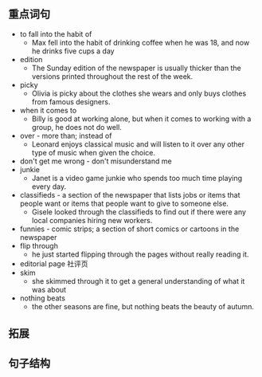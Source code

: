 ## 重点词句
- to fall into the habit of
	- Max fell into the habit of drinking coffee when he was 18, and now he drinks five cups a day
- edition
	- The Sunday edition of the newspaper is usually thicker than the versions printed throughout the rest of the week.
- picky
	- Olivia is picky about the clothes she wears and only buys clothes from famous designers.
- when it comes to
	- Billy is good at working alone, but when it comes to working with a group, he does not do well.
- over - more than; instead of
	- Leonard enjoys classical music and will listen to it over any other type of music when given the choice.
- don't get me wrong - don't misunderstand me
- junkie
	- Janet is a video game junkie who spends too much time playing every day.
- classifieds - a section of the newspaper that lists jobs or items that people want or items that people want to give to someone else.
	- Gisele looked through the classifieds to find out if there were any local companies hiring new workers.
- funnies - comic strips; a section of short comics or cartoons in the newspaper
- flip through
	- he just started flipping through the pages without really reading it.
- editorial page 社评页
- skim
	- she skimmed through it to get a general understanding of what it was about
- nothing beats
	- the other seasons are fine, but nothing beats the beauty of autumn.

## 拓展


## 句子结构